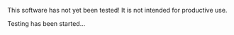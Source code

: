 This software has not yet been tested! It is not intended for productive use.

Testing has been started...